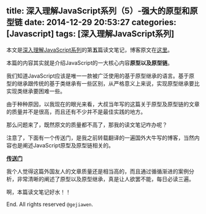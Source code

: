 title: 深入理解JavaScript系列（5）-强大的原型和原型链
date: 2014-12-29 20:53:27
categories: [Javascript]
tags: [深入理解JavaScript系列]
---

本文是[深入理解JavaScript系列](http://gejiawen.github.io/2014/11/13/%E7%B3%BB%E5%88%97/%E6%B7%B1%E5%85%A5%E7%90%86%E8%A7%A3JavaScript%E7%B3%BB%E5%88%97/)的第**五**篇读文笔记，博客原文在[这里](http://www.cnblogs.com/TomXu/archive/2012/01/05/2305453.html)。

本篇的内容其实就是介绍JavaScript的一大核心内容**原型以及原型链**。

我们知道JavaScript应该是唯一一款被广泛使用的基于原型继承的语言。基于原型的继承跟传统的基于类继承有一些区别，从严格意义上来说，实现原型继承要比实现类继承要困难一些。

由于种种原因，以我现在的眼光来看，大叔当年写的这篇关于原型及原型链的文章的质量并不是很高，而且还有不少并不是最佳实践的地方。

那么问题来了，既然原文的质量都不高了，那我的读文笔记咋办呢？

注意了，下面有一个传送门，是我之前转载翻译的一遍国外大牛写的博客，当然内容也是阐述JavaScript原型及原型链相关的。

[**传送门**](http://gejiawen.github.io/2014/10/16/Javascript/%E6%B5%85%E8%B0%88Javascript%E4%B8%AD%E7%9A%84%E5%8E%9F%E5%9E%8B%E7%BB%A7%E6%89%BF/)

我个人觉得这篇外国友人的文章质量还是相当高的，而且通过循循渐进的案例分析，非常清晰的阐述了原型以及原型继承，真是让人欲罢不能，每日必读三遍。

啊，本篇读文笔记好水！！

End. All rights reserved `@gejiawen`.
